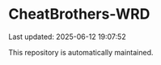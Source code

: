 # CheatBrothers-WRD

Last updated: 2025-06-12 19:07:52

This repository is automatically maintained.
